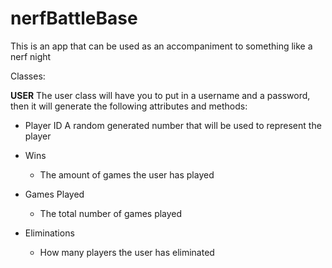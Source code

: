 # nerfBattleBase


This is an app that can be used as an accompaniment to something like a nerf night

Classes:
    
**USER**
The user class will have you to put in a username and a password, then it will generate the following attributes and methods:

* Player ID
    A random generated number that will be used to represent the player

* Wins
    - The amount of games the user has played

* Games Played
    - The total number of games played

* Eliminations
    - How many players the user has eliminated
